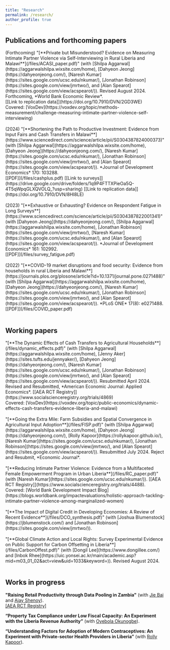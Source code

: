 ```yaml
---
title: "Research"
permalink: /research/
author_profile: true
---
```


<h2> Publications and forthcoming papers </h2>
(Forthcoming) "[**Private but Misunderstood? Evidence on Measuring Intimate Partner Violence via Self-Interviewing in Rural Liberia and Malawi**](/files/ACASI_paper.pdf)" (with [Shilpa Aggarwal](https://aggarwalshilpa.wixsite.com/home), [Dahyeon Jeong](https://dahyeonjeong.com/), [Naresh Kumar](https://sites.google.com/ucsc.edu/nkumar/), [Jonathan Robinson](https://sites.google.com/view/jmrtwo/), and [Alan Spearot](https://sites.google.com/view/acspearot/)). Revised August 2024. Forthcoming, *World Bank Economic Review*. <br/>
[[Link to replication data]](https://doi.org/10.7910/DVN/2GD3WE) <br/>
<!-- Presented: [IPA-GPRL Methods & Measurement Conference 2021](https://sites.google.com/view/researcher-gathering/program/october-28-methods-measurement?authuser=0) <br/> -->
Covered: [VoxDev](https://voxdev.org/topic/methods-measurement/challenge-measuring-intimate-partner-violence-self-interviewing) <br/>
<br/>
(2024) "[**Shortening the Path to Productive Investment: Evidence from Input Fairs and Cash Transfers in Malawi**](https://www.sciencedirect.com/science/article/pii/S0304387824000373)" (with [Shilpa Aggarwal](https://aggarwalshilpa.wixsite.com/home), [Dahyeon Jeong](https://dahyeonjeong.com/), [Naresh Kumar](https://sites.google.com/ucsc.edu/nkumar/), [Jonathan Robinson](https://sites.google.com/view/jmrtwo/), and [Alan Spearot](https://sites.google.com/view/acspearot/)). *Journal of Development Economics* 170: 103288. <br/>
[[PDF]](/files/cashplus.pdf) [[Link to surveys]](https://drive.google.com/drive/folders/1q9P4FTTXPieOa5Q-4T5qWpqGLXQVOLQ_?usp=sharing) [[Link to replication data]](https://doi.org/10.7910/DVN/8HI8LE) <br/>
<br/>
(2023) "[**Exhaustive or Exhausting? Evidence on Respondent Fatigue in Long Surveys**](https://www.sciencedirect.com/science/article/pii/S0304387822001341)" (with [Dahyeon Jeong](https://dahyeonjeong.com/), [Shilpa Aggarwal](https://aggarwalshilpa.wixsite.com/home), [Jonathan Robinson](https://sites.google.com/view/jmrtwo/), [Naresh Kumar](https://sites.google.com/ucsc.edu/nkumar/), and [Alan Spearot](https://sites.google.com/view/acspearot/)). *Journal of Development Economics* 161: 102992. <br/>
[[PDF]](/files/survey_fatigue.pdf) <br/>
<br/>
(2022) "[**COVID-19 market disruptions and food security: Evidence from households in rural Liberia and Malawi**](https://journals.plos.org/plosone/article?id=10.1371/journal.pone.0271488)" (with [Shilpa Aggarwal](https://aggarwalshilpa.wixsite.com/home), [Dahyeon Jeong](https://dahyeonjeong.com/), [Naresh Kumar](https://sites.google.com/ucsc.edu/nkumar/), [Jonathan Robinson](https://sites.google.com/view/jmrtwo/), and [Alan Spearot](https://sites.google.com/view/acspearot/)). *PLoS ONE* 17(8): e0271488. <br/>
[[PDF]](/files/COVID_paper.pdf) <br/>
<br/>


<h2> Working papers </h2>
"[**The Dynamic Effects of Cash Transfers to Agricultural Households**](/files/dynamic_effects.pdf)" (with [Shilpa Aggarwal](https://aggarwalshilpa.wixsite.com/home), [Jenny Aker](https://sites.tufts.edu/jennyaker/), [Dahyeon Jeong](https://dahyeonjeong.com/), [Naresh Kumar](https://sites.google.com/ucsc.edu/nkumar/), [Jonathan Robinson](https://sites.google.com/view/jmrtwo/), and [Alan Spearot](https://sites.google.com/view/acspearot/)). Resubmitted April 2024. Revised and Resubmitted, *American Economic Journal: Applied Economics*. [[AEA RCT Registry]](https://www.socialscienceregistry.org/trials/4869) <br/>
Covered: [VoxDev](https://voxdev.org/topic/public-economics/dynamic-effects-cash-transfers-evidence-liberia-and-malawi) <br/>
<br/>
"[**Going the Extra Mile: Farm Subsidies and Spatial Convergence in Agricultural Input Adoption**](/files/FISP.pdf)" (with [Shilpa Aggarwal](https://aggarwalshilpa.wixsite.com/home), [Dahyeon Jeong](https://dahyeonjeong.com/), [Rolly Kapoor](https://rollykapoor.github.io/), [Naresh Kumar](https://sites.google.com/ucsc.edu/nkumar/), [Jonathan Robinson](https://sites.google.com/view/jmrtwo/), and [Alan Spearot](https://sites.google.com/view/acspearot/)). Resubmitted July 2024. Reject and Resubmit, *Economic Journal*. <br/>
<br/>
"[**Reducing Intimate Partner Violence: Evidence from a Multifaceted Female Empowerment Program in Urban Liberia**](/files/RC_paper.pdf)" (with [Naresh Kumar](https://sites.google.com/ucsc.edu/nkumar/)). [[AEA RCT Registry]](https://www.socialscienceregistry.org/trials/4488). <br/>
<!-- Presented: [NEUDC 2021](https://sites.google.com/view/neudc2021), [PacDev 2022](https://cega.berkeley.edu/pacdev-2022-conference-schedule/), [MIEDC 2022](https://sites.google.com/a/umn.edu/miedc/conference-information/) <br/> -->
Covered: [World Bank Development Impact Blog](https://blogs.worldbank.org/impactevaluations/holistic-approach-tackling-intimate-partner-violence-among-marginalized-women) <br/>
<br/>
"[**The Impact of Digital Credit in Developing Economies: A Review of Recent Evidence**](/files/DCO_synthesis.pdf)" (with [Joshua Blumenstock](https://jblumenstock.com/) and [Jonathan Robinson](https://sites.google.com/view/jmrtwo/)). <br/>
<br/>
"[**Global Climate Action and Local Rights: Survey Experimental Evidence on Public Support for Carbon Offsetting in Liberia**](/files/CarbonOffest.pdf)" (with [Dongil Lee](https://www.dongillee.com/) and [Inbok Rhee](https://uic.yonsei.ac.kr/main/academic.asp?mid=m03_01_02&act=view&uid=1033&keyword=)). Revised August 2024. <br/>
<br/>



<h2> Works in progress </h2>

**"Raising Retail Productivity through Data Pooling in Zambia"** (with [Jie Bai](https://sites.google.com/site/jiebaiecon/home) and [Ajay Shenoy](https://people.ucsc.edu/~azshenoy/)). <br/> 
[[AEA RCT Registry]](https://www.socialscienceregistry.org/trials/11827) <br/>

**“Property Tax Compliance under Low Fiscal Capacity: An Experiment with the Liberia Revenue Authority”** (with [Oyebola Okunogbe](https://sites.google.com/site/oyebolaokunogbe/)). <br/>

**“Understanding Factors for Adoption of Modern Contraceptives: An Experiment with Private-sector Health Providers in Liberia”** (with [Rolly Kapoor](https://rollykapoor.github.io/)). <br/>


